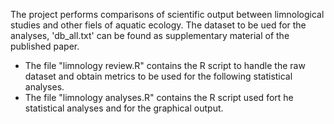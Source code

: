 The project performs comparisons of scientific output between limnological studies and other fiels of aquatic ecology. The dataset to be ued for the analyses, 'db_all.txt' can be found as supplementary material of the published paper.

- The file "limnology review.R" contains the R script to handle the raw dataset and obtain metrics to be used for the following statistical analyses.
- The file "limnology analyses.R" contains the R script used fort he statistical analyses and for the graphical output.
